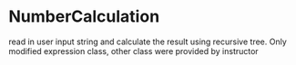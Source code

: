 # NumberCalculation
read in user input string and calculate the result using recursive tree. Only modified expression class, other class were provided by instructor
